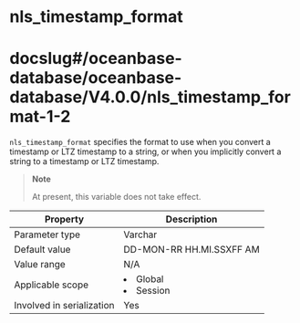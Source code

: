 nls_timestamp_format
=========================================
# docslug#/oceanbase-database/oceanbase-database/V4.0.0/nls_timestamp_format-1-2
`nls_timestamp_format` specifies the format to use when you convert a timestamp or LTZ timestamp to a string, or when you implicitly convert a string to a timestamp or LTZ timestamp.

> **Note**
>
> At present, this variable does not take effect.

| **Property** | **Description** |
|---------|------------------------------------------------------------------------------------------------------------|
| Parameter type | Varchar |
| Default value | DD-MON-RR HH.MI.SSXFF AM |
| Value range | N/A |
| Applicable scope | <li> Global   <li> Session |
| Involved in serialization | Yes |

